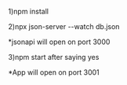 1)npm install

2)npx json-server --watch db.json

 *jsonapi will open on port 3000
 
3)npm  start
after saying yes

*App will open on port 3001
